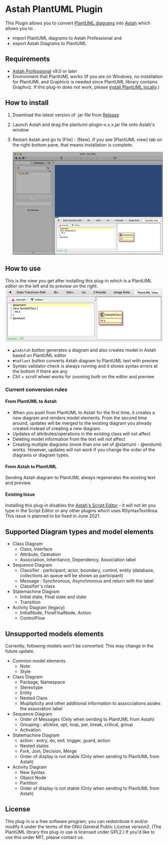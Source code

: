 # Astah PlantUML Plugin

This Plugin allows you to convert [PlantUML diagrams](https://plantuml.com/) into [Astah](https://astah.net/products/astah-professional/) which allows you to:
- import PlantUML diagrams to Astah Professional and
- export Astah Diagrams to PlantUML

## Requirements

- [Astah Professional](https://astah.net/products/astah-professional/) v9.0 or later
- Environment that PlantUML works
  (If you are on Windows, no installation for PlantUML and Graphiviz is needed since PlantUML library contains Graphviz. If this plug-in does not work, please [install PlantUML locally](https://plantuml.com/starting).)

## How to install

1. Download the latest version of .jar file from [Release](https://github.com/ChangeVision/astah-plantuml-plugin/releases)
2. Launch Astah and drag the plantuml-plugin-x.x.x.jar file onto Astah's window
3. Restart Astah and go to [File] - [New].  If you see [PlantUML view] tab on the right-bottom pane, that means installation is complete.
 
   <img src="https://github.com/ChangeVision/astah-plantuml-plugin/blob/images/img/PlantUML-plugin-for-Astah.png?raw=true" width="600">
   
## How to use

This is the view you get after installing this plug-in which is a PlantUML editor on the left and its preview on the right.
<img src="https://github.com/ChangeVision/astah-plantuml-plugin/blob/images/img/PlantUML-View-Pane-Closeup.png?raw=true" width="600">
- `▲toAstah` button generates a diagram and also creates model in Astah based on PlantUML editor
- `▼toPlant` button converts Astah diagram to PlantUML text with preview
- Syntax validator check is always running and it shows syntax errors at the bottom if there are any
- Ctrl + scroll wheel works for zooming both on the editor and preview




### Current conversion rules

#### From PlantUML to Astah
- When you push from PlantUML to Astah for the first time, it creates a new diagram and renders model elements. From the second time around, updates will be merged to the existing diagram you already created instead of creating a new diagram.
- Updates of attributes/operations in the existing class will not affect
- Deleting model information from the text will not affect
- Creating multiple diagrams (more than one set of @startuml - @enduml) works. However, updates will not work if you change the order of the diagrams or diagram types.


#### From Astah to PlantUML
Sending Astah diagram to PlantUML always regenerates the existing text and preview.


#### Existing Issue
Installing this plug-in disables the [Astah's Script Editor](https://astah.net/product-plugins/script-editor/) - it will not let you type in the Script Editor or any other plugins which uses RSyntaxTextArea.
This issue is planned to be fixed in June 2021.

## Supported Diagram types and model elements

- Class Diagram
  - Class, Interface
  - Attribute, Operation
  - Association, Inheritance, Dependency, Association label
- Sequence Diagram
  - Classifier : participant, actor, boundary, control, entity
    (database, collections an queue will be shown as participant)
  - Message : Synchronous, Asynchronous and return with the label
  - Classifier's class 
- Statemachine Diagram
  - Initial state, Final state and state
  - Transition
- Activity Diagram (legacy)
  - InitialNode, FlowFinalNode, Action
  - ControlFlow

## Unsupported models elements
Currently, following models won't be converted. This may change in the future update.

- Common model elements
    - Note
    - Style
- Class Diagram
    - Package, Namespace
    - Stereotype
    - Entity
    - Nested Class
    - Muptiplicity and other additional information to assocciations asides the association label
- Sequence Diagram
    - Order of Messages (Only when sending to PlantUML from Astah)
    - Grouping : alt/else, opt, loop, par, break, critical, group
    - Activation
- Statemachine Diagram
    - action : entry, do, exit. trigger, guard, action
    - Nested states
    - Fork, Join, Decision, Merge
    - Order of display is not stable (Only when sending to PlantUML from Astah)
- Activity Diagram
    - New Syntax
    - Object Node
    - Partition
    - Order of display is not stable (Only when sending to PlantUML from Astah)

## License

This plug-in is a free software program; you can redistribute it and/or modify it under the terms of the GNU General Public License version2. (The PlantUML library this plug-in use is licensed under GPL2.)
If you'd like to use this under MIT, please contact us.
